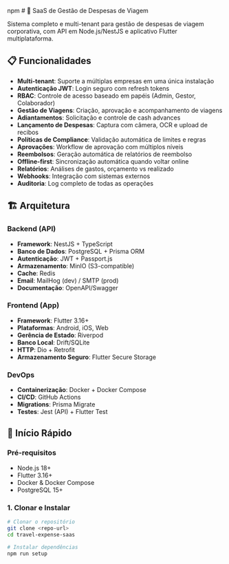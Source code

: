 npm # 🧳 SaaS de Gestão de Despesas de Viagem

Sistema completo e multi-tenant para gestão de despesas de viagem corporativa, com API em Node.js/NestJS e aplicativo Flutter multiplataforma.

## 📋 Funcionalidades

- **Multi-tenant**: Suporte a múltiplas empresas em uma única instalação
- **Autenticação JWT**: Login seguro com refresh tokens
- **RBAC**: Controle de acesso baseado em papéis (Admin, Gestor, Colaborador)
- **Gestão de Viagens**: Criação, aprovação e acompanhamento de viagens
- **Adiantamentos**: Solicitação e controle de cash advances
- **Lançamento de Despesas**: Captura com câmera, OCR e upload de recibos
- **Políticas de Compliance**: Validação automática de limites e regras
- **Aprovações**: Workflow de aprovação com múltiplos níveis
- **Reembolsos**: Geração automática de relatórios de reembolso
- **Offline-first**: Sincronização automática quando voltar online
- **Relatórios**: Análises de gastos, orçamento vs realizado
- **Webhooks**: Integração com sistemas externos
- **Auditoria**: Log completo de todas as operações

## 🏗️ Arquitetura

### Backend (API)
- **Framework**: NestJS + TypeScript
- **Banco de Dados**: PostgreSQL + Prisma ORM
- **Autenticação**: JWT + Passport.js
- **Armazenamento**: MinIO (S3-compatible)
- **Cache**: Redis
- **Email**: MailHog (dev) / SMTP (prod)
- **Documentação**: OpenAPI/Swagger

### Frontend (App)
- **Framework**: Flutter 3.16+
- **Plataformas**: Android, iOS, Web
- **Gerência de Estado**: Riverpod
- **Banco Local**: Drift/SQLite
- **HTTP**: Dio + Retrofit
- **Armazenamento Seguro**: Flutter Secure Storage

### DevOps
- **Containerização**: Docker + Docker Compose
- **CI/CD**: GitHub Actions
- **Migrations**: Prisma Migrate
- **Testes**: Jest (API) + Flutter Test

## 🚀 Início Rápido

### Pré-requisitos

- Node.js 18+
- Flutter 3.16+
- Docker & Docker Compose
- PostgreSQL 15+

### 1. Clonar e Instalar
```bash
# Clonar o repositório
git clone <repo-url>
cd travel-expense-saas

# Instalar dependências
npm run setup